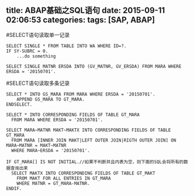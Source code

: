 title: ABAP基础之SQL语句
date: 2015-09-11 02:06:53
categories:
tags: [SAP, ABAP]
---

#SELECT语句读取单一记录
```ABAP
SELECT SINGLE * FROM TABLE INTO WA WHERE ID=?.
IF SY-SUBRC = 0.
    ...do something

SELECT SINGLE MATNR ERSDA INTO (GV_MATNR, GV_ERSDA) FROM MARA WHERE ERSDA = '20150701'.
```
<!--more-->

#SELECT语句读取多条记录
```ABAP
SELECT * INTO GS_MARA FROM MARA WHERE ERSDA = '20150701'.
    APPEND GS_MARA TO GT_MARA.
ENDSELECT.

SELECT * INTO CORRESPONDING FIELDS OF TABLE GT_MARA
  FROM MARA WHERE ERSDA = '20150701'.
  
SELECT MARA~MATNR MAKT~MAKTX INTO CORRESPONDING FIELDS OF TABLE GT_MARA
  FROM MARA [INNER JOIN MAKT|LEFT OUTER JOIN|RIGTH OUTER JOIN] ON MARA~MATNR = MAKT~MATNR 
  WHERE MARA~ERSDA = '20150701'.

IF GT_MARA[] IS NOT INITIAL.//如果不判断并且内表为空，则下面的SQL会将所有的数据查询出来
  SELECT MAKTX INTO CORRESPONDING FIELDS OF TABLE GT_MAKT
    FROM MAKT FOR ALL ENTRIES IN GT_MARA
    WHERE MATNR = GT_MARA-MATNR.
ENDIF.
```